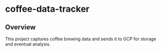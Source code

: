 # coffee-data-tracker

## Overview
This project captures coffee brewing data and sends it to GCP for storage and eventual analysis.
